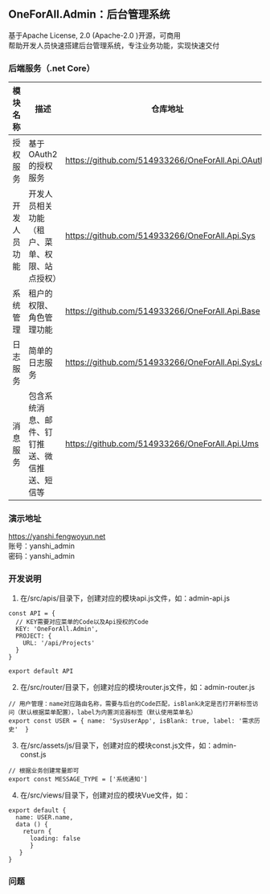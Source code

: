 ## **OneForAll.Admin：后台管理系统**
基于Apache License, 2.0 (Apache-2.0 )开源，可商用<br/>
帮助开发人员快速搭建后台管理系统，专注业务功能，实现快速交付<br/>

### 后端服务（.net Core）

| 模块名称 | 描述 | 仓库地址 |
| ------- | ------- | ------- |
| 授权服务 | 基于OAuth2的授权服务 | https://github.com/514933266/OneForAll.Api.OAuth |
| 开发人员功能 | 开发人员相关功能（租户、菜单、权限、站点授权） | https://github.com/514933266/OneForAll.Api.Sys |
| 系统管理 | 租户的权限、角色管理功能 | https://github.com/514933266/OneForAll.Api.Base |
| 日志服务 | 简单的日志服务 | https://github.com/514933266/OneForAll.Api.SysLog |
| 消息服务 | 包含系统消息、邮件、钉钉推送、微信推送、短信等 | https://github.com/514933266/OneForAll.Api.Ums |

### 演示地址
https://yanshi.fengwoyun.net<br/>
账号：yanshi_admin<br/>
密码：yanshi_admin<br/>

### 开发说明
1. 在/src/apis/目录下，创建对应的模块api.js文件，如：admin-api.js
```
const API = {
  // KEY需要对应菜单的Code以及Api授权的Code
  KEY: 'OneForAll.Admin',
  PROJECT: {
    URL: '/api/Projects'
  }
}

export default API

```
2. 在/src/router/目录下，创建对应的模块router.js文件，如：admin-router.js
```
// 用户管理：name对应路由名称，需要与后台的Code匹配，isBlank决定是否打开新标签访问（默认根据菜单配置），label为内置浏览器标签（默认使用菜单名）
export const USER = { name: 'SysUserApp', isBlank: true, label: '需求历史'  }
```
3. 在/src/assets/js/目录下，创建对应的模块const.js文件，如：admin-const.js
```
// 根据业务创建常量即可
export const MESSAGE_TYPE = ['系统通知']
```
4. 在/src/views/目录下，创建对应的模块Vue文件，如：
```
export default {
  name: USER.name,
  data () {
    return {
      loading: false
      }
   }
}
```

### 问题
